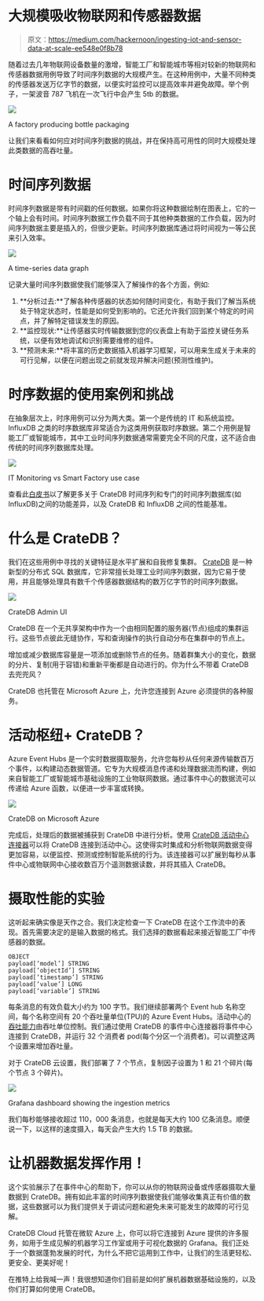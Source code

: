 # 大规模吸收物联网和传感器数据

> 原文：<https://medium.com/hackernoon/ingesting-iot-and-sensor-data-at-scale-ee548e0f8b78>

随着过去几年物联网设备数量的激增，智能工厂和智能城市等相对较新的物联网和传感器数据用例导致了时间序列数据的大规模产生。在这种用例中，大量不同种类的传感器发送万亿字节的数据，以便实时监控可以提高效率并避免故障。举个例子，一架波音 787 飞机在一次飞行中会产生 5tb 的数据。

![](img/7a112df740772b2bb66bdb102f526513.png)

A factory producing bottle packaging

让我们来看看如何应对时间序列数据的挑战，并在保持高可用性的同时大规模处理此类数据的高吞吐量。

# 时间序列数据

时间序列数据是带有时间戳的任何数据。如果你将这种数据绘制在图表上，它的一个轴上会有时间。时间序列数据工作负载不同于其他种类数据的工作负载，因为时间序列数据主要是插入的，但很少更新。时间序列数据库通过将时间视为一等公民来引入效率。

![](img/6effbea9cf350e41e0790ec15e44da41.png)

A time-series data graph

记录大量时间序列数据使我们能够深入了解操作的各个方面，例如:

1.  **分析过去:**了解各种传感器的状态如何随时间变化，有助于我们了解当系统处于特定状态时，性能是如何受到影响的。它还允许我们回到某个特定的时间点，并了解特定错误发生的原因。
2.  **监控现状:**让传感器实时传输数据到您的仪表盘上有助于监控关键任务系统，以便有效地调试和识别需要维修的组件。
3.  **预测未来:**将丰富的历史数据插入机器学习框架，可以用来生成关于未来的可行见解，以便在问题出现之前就发现并解决问题(预测性维护)。

# 时序数据的使用案例和挑战

在抽象层次上，时序用例可以分为两大类。第一个是传统的 IT 和系统监控。InfluxDB 之类的时序数据库非常适合为这类用例获取时序数据。第二个用例是智能工厂或智能城市，其中工业时间序列数据通常需要完全不同的尺度，这不适合由传统的时间序列数据库处理。

![](img/2cbb044fd192847ee5c0657856786e03.png)

IT Monitoring vs Smart Factory use case

查看此[白皮书](http://go.cratedb.com/time-series.html)以了解更多关于 CrateDB 时间序列和专门的时间序列数据库(如 InfluxDB)之间的功能差异，以及 CrateDB 和 InfluxDB 之间的性能基准。

# 什么是 CrateDB？

我们在这些用例中寻找的关键特征是水平扩展和自我修复集群。 [CrateDB](https://crate.io/) 是一种新型的分布式 SQL 数据库，它非常擅长处理工业时间序列数据，因为它易于使用，并且能够处理具有数千个传感器数据结构的数万亿字节的时间序列数据。

![](img/e3d7459e83a428cc043d551bd548f99a.png)

CrateDB Admin UI

CrateDB 在一个无共享架构中作为一个由相同配置的服务器(节点)组成的集群运行。这些节点彼此无缝协作，写和查询操作的执行自动分布在集群中的节点上。

增加或减少数据库容量是一项添加或删除节点的任务。随着群集大小的变化，数据的分片、复制(用于容错)和重新平衡都是自动进行的。你为什么不带着 CrateDB 去兜兜风？

CrateDB 也托管在 Microsoft Azure 上，允许您连接到 Azure 必须提供的各种服务。

# 活动枢纽+ CrateDB？

Azure Event Hubs 是一个实时数据摄取服务，允许您每秒从任何来源传输数百万个事件，以构建动态数据管道。它专为大规模消息传递和处理数据流而构建，例如来自智能工厂或智能城市基础设施的工业物联网数据。通过事件中心的数据流可以传递给 Azure 函数，以便进一步丰富或转换。

![](img/5fd2c9bceccc64ba988a14d97c347bd8.png)

CrateDB on Microsoft Azure

完成后，处理后的数据被捕获到 CrateDB 中进行分析。使用 [CrateDB 活动中心连接器](https://crate.io/event-hubs-integration/)可以将 CrateDB 连接到活动中心。这使得实时集成和分析物联网数据变得更加容易，以便监控、预测或控制智能系统的行为。该连接器可以扩展到每秒从事件中心或物联网中心接收数百万个遥测数据读数，并将其插入 CrateDB。

# 摄取性能的实验

这听起来确实像是天作之合。我们决定检查一下 CrateDB 在这个工作流中的表现。首先需要决定的是输入数据的格式。我们选择的数据看起来接近智能工厂中传感器的数据。

```
OBJECT
payload[‘model’] STRING
payload[‘objectId’] STRING
payload[‘timestamp’] STRING
payload[‘value’] LONG
payload[‘variable’] STRING
```

每条消息的有效负载大小约为 100 字节。我们继续部署两个 Event hub 名称空间，每个名称空间有 20 个吞吐量单位(TPU)的 Azure Event Hubs。活动中心的[吞吐能力](https://docs.microsoft.com/en-us/azure/event-hubs/event-hubs-features#capacity)由吞吐单位控制。我们通过使用 CrateDB 的事件中心连接器将事件中心连接到 CrateDB，并运行 32 个消费者 pod(每个分区一个消费者)。可以调整这两个设置来增加吞吐量。

对于 CrateDB 云设置，我们部署了 7 个节点，复制因子设置为 1 和 21 个碎片(每个节点 3 个碎片)。

![](img/b48ad8c501df80266c23e3c913b8cd22.png)

Grafana dashboard showing the ingestion metrics

我们每秒能够接收超过 110，000 条消息，也就是每天大约 100 亿条消息。顺便说一下，以这样的速度摄入，每天会产生大约 1.5 TB 的数据。

# 让机器数据发挥作用！

这个实验展示了在事件中心的帮助下，你可以从你的物联网设备或传感器摄取大量数据到 CrateDB。拥有如此丰富的时间序列数据使我们能够收集真正有价值的数据，这些数据可以为我们提供关于调试问题和避免未来可能发生的故障的可行见解。

CrateDB Cloud 托管在微软 Azure 上，你可以将它连接到 Azure 提供的许多服务，如用于生成见解的机器学习工作室或用于可视化数据的 Grafana。我们正处于一个数据蓬勃发展的时代，为什么不把它运用到工作中，让我们的生活更轻松、更安全、更美好呢！

在推特上给我喊一声！我很想知道你们目前是如何扩展机器数据基础设施的，以及你们打算如何使用 CrateDB。